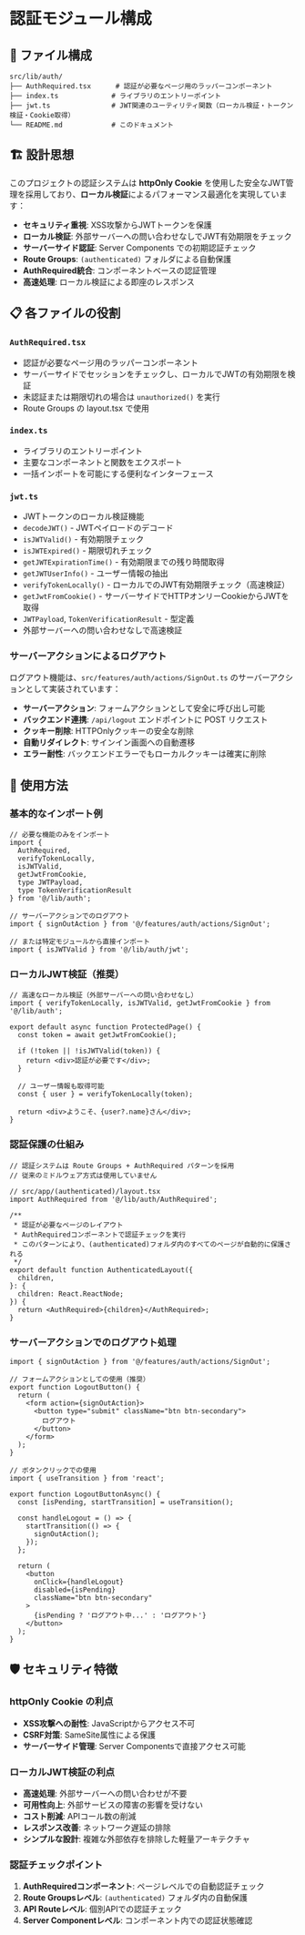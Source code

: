 # 認証モジュール構成

## 📁 ファイル構成

```text
src/lib/auth/
├── AuthRequired.tsx      # 認証が必要なページ用のラッパーコンポーネント
├── index.ts             # ライブラリのエントリーポイント
├── jwt.ts               # JWT関連のユーティリティ関数（ローカル検証・トークン検証・Cookie取得）
└── README.md            # このドキュメント
```

## 🏗️ 設計思想

このプロジェクトの認証システムは **httpOnly Cookie** を使用した安全なJWT管理を採用しており、**ローカル検証**によるパフォーマンス最適化を実現しています：

- **セキュリティ重視**: XSS攻撃からJWTトークンを保護
- **ローカル検証**: 外部サーバーへの問い合わせなしでJWT有効期限をチェック
- **サーバーサイド認証**: Server Components での初期認証チェック
- **Route Groups**: `(authenticated)` フォルダによる自動保護
- **AuthRequired統合**: コンポーネントベースの認証管理
- **高速処理**: ローカル検証による即座のレスポンス

## 📋 各ファイルの役割

### `AuthRequired.tsx`

- 認証が必要なページ用のラッパーコンポーネント
- サーバーサイドでセッションをチェックし、ローカルでJWTの有効期限を検証
- 未認証または期限切れの場合は `unauthorized()` を実行
- Route Groups の layout.tsx で使用

### `index.ts`

- ライブラリのエントリーポイント
- 主要なコンポーネントと関数をエクスポート
- 一括インポートを可能にする便利なインターフェース

### `jwt.ts`

- JWTトークンのローカル検証機能
- `decodeJWT()` - JWTペイロードのデコード
- `isJWTValid()` - 有効期限チェック
- `isJWTExpired()` - 期限切れチェック
- `getJWTExpirationTime()` - 有効期限までの残り時間取得
- `getJWTUserInfo()` - ユーザー情報の抽出
- `verifyTokenLocally()` - ローカルでのJWT有効期限チェック（高速検証）
- `getJwtFromCookie()` - サーバーサイドでHTTPオンリーCookieからJWTを取得
- `JWTPayload`, `TokenVerificationResult` - 型定義
- 外部サーバーへの問い合わせなしで高速検証

### サーバーアクションによるログアウト

ログアウト機能は、`src/features/auth/actions/SignOut.ts` のサーバーアクションとして実装されています：

- **サーバーアクション**: フォームアクションとして安全に呼び出し可能
- **バックエンド連携**: `/api/logout` エンドポイントに POST リクエスト
- **クッキー削除**: HTTPOnlyクッキーの安全な削除
- **自動リダイレクト**: サインイン画面への自動遷移
- **エラー耐性**: バックエンドエラーでもローカルクッキーは確実に削除

## 🚀 使用方法

### 基本的なインポート例

```tsx
// 必要な機能のみをインポート
import {
  AuthRequired,
  verifyTokenLocally,
  isJWTValid,
  getJwtFromCookie,
  type JWTPayload,
  type TokenVerificationResult
} from '@/lib/auth';

// サーバーアクションでのログアウト
import { signOutAction } from '@/features/auth/actions/SignOut';

// または特定モジュールから直接インポート
import { isJWTValid } from '@/lib/auth/jwt';
```

### ローカルJWT検証（推奨）

```tsx
// 高速なローカル検証（外部サーバーへの問い合わせなし）
import { verifyTokenLocally, isJWTValid, getJwtFromCookie } from '@/lib/auth';

export default async function ProtectedPage() {
  const token = await getJwtFromCookie();

  if (!token || !isJWTValid(token)) {
    return <div>認証が必要です</div>;
  }

  // ユーザー情報も取得可能
  const { user } = verifyTokenLocally(token);

  return <div>ようこそ、{user?.name}さん</div>;
}
```

### 認証保護の仕組み

```tsx
// 認証システムは Route Groups + AuthRequired パターンを採用
// 従来のミドルウェア方式は使用していません

// src/app/(authenticated)/layout.tsx
import AuthRequired from '@/lib/auth/AuthRequired';

/**
 * 認証が必要なページのレイアウト
 * AuthRequiredコンポーネントで認証チェックを実行
 * このパターンにより、(authenticated)フォルダ内のすべてのページが自動的に保護される
 */
export default function AuthenticatedLayout({
  children,
}: {
  children: React.ReactNode;
}) {
  return <AuthRequired>{children}</AuthRequired>;
}
```

### サーバーアクションでのログアウト処理

```tsx
import { signOutAction } from '@/features/auth/actions/SignOut';

// フォームアクションとしての使用（推奨）
export function LogoutButton() {
  return (
    <form action={signOutAction}>
      <button type="submit" className="btn btn-secondary">
        ログアウト
      </button>
    </form>
  );
}

// ボタンクリックでの使用
import { useTransition } from 'react';

export function LogoutButtonAsync() {
  const [isPending, startTransition] = useTransition();
  
  const handleLogout = () => {
    startTransition(() => {
      signOutAction();
    });
  };

  return (
    <button 
      onClick={handleLogout}
      disabled={isPending}
      className="btn btn-secondary"
    >
      {isPending ? 'ログアウト中...' : 'ログアウト'}
    </button>
  );
}
```

## 🛡️ セキュリティ特徴

### httpOnly Cookie の利点

- **XSS攻撃への耐性**: JavaScriptからアクセス不可
- **CSRF対策**: SameSite属性による保護
- **サーバーサイド管理**: Server Componentsで直接アクセス可能

### ローカルJWT検証の利点

- **高速処理**: 外部サーバーへの問い合わせが不要
- **可用性向上**: 外部サービスの障害の影響を受けない
- **コスト削減**: APIコール数の削減
- **レスポンス改善**: ネットワーク遅延の排除
- **シンプルな設計**: 複雑な外部依存を排除した軽量アーキテクチャ

### 認証チェックポイント

1. **AuthRequiredコンポーネント**: ページレベルでの自動認証チェック
2. **Route Groupsレベル**: `(authenticated)` フォルダ内の自動保護
3. **API Routeレベル**: 個別APIでの認証チェック
4. **Server Componentレベル**: コンポーネント内での認証状態確認
